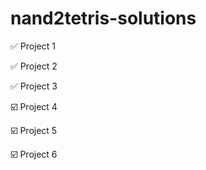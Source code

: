 # nand2tetris-solutions
✅ Project 1

✅ Project 2

✅ Project 3

☑️ Project 4

☑️ Project 5

☑️ Project 6
